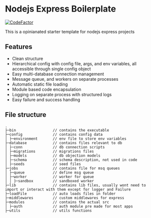 # Nodejs Express Boilerplate

[![CodeFactor](https://www.codefactor.io/repository/github/bitdaft/express-sql-template/badge)](https://www.codefactor.io/repository/github/bitdaft/express-sql-template)

This is a opinianated starter template for nodejs express projects

## Features

- Clean structure
- Hierarchical config with config file, args, and env variables, all accessible through single config object
- Easy multi-database connection management
- Message queue, and workers on separate processes
- Automatic static file loading
- Module based code encapsulation
- Logging on separate process with structured logs
- Easy failure and success handling

## File structure

```
.
├─bin                 // contains the executable
├─config              // contains config data
│ ├─environment       // env file to store env variables
├─database            // contains files relevant to db
│ ├─conn              // db connection scripts
│ ├─migrations        // migrations files
│ ├─models            // db objection models
│ ├─schema            // schema description, not used in code
│ ├─seeds             // seed files
├─jobs                // contains file for msq queues
│ ├─queue             // define msg queue
│ ├─worker            // worker for queue
│ │ ├─sandbox         // sandboxed worker
├─lib                 // contains lib files, usually wont need to import or interact with them except for logger and Failure
├─loadFile            // auto loads files in folder
├─middlewares         // custom middlewares for express
├─modules             // contains the actual src
│ ├─auth              // auth module pre made for most apps
├─utils               // utils functions
```
